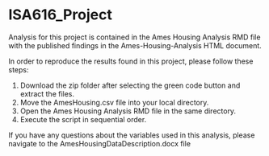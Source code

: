 # ISA616_Project
 
Analysis for this project is contained in the Ames Housing Analysis RMD file with the published findings in the Ames-Housing-Analysis HTML document. 
 
In order to reproduce the results found in this project, please follow these steps:
1. Download the zip folder after selecting the green code button and extract the files.
2. Move the AmesHousing.csv file into your local directory.
3. Open the Ames Housing Analysis RMD file in the same directory.
4. Execute the script in sequential order.

If you have any questions about the variables used in this analysis, please navigate to the AmesHousingDataDescription.docx file

